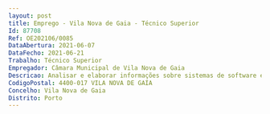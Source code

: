 ```yaml
--- 
layout: post
title: Emprego - Vila Nova de Gaia - Técnico Superior
Id: 87708
Ref: OE202106/0085
DataAbertura: 2021-06-07
DataFecho: 2021-06-21
Trabalho: Técnico Superior
Empregador: Câmara Municipal de Vila Nova de Gaia
Descricao: Analisar e elaborar informações sobre sistemas de software e estruturas de armazenamento de dados  Desenhar, planear e desenvolver sistemas de software e estruturas de armazenamento de dados  Gerir e manter sistemas de software e estruturas de armazenamento de dados  Análise, desenho, planeamento e desenvolvimento de mecanismos de segurança informática em sistemas de software e em estruturas de armazenamento de dados  Colaboração em equipas de desenvolvimento  Utilização das linguagens de programação C#, Html, CSS, JavaScript e T Sql, da framework, NET, da arquitetura MVC e do sistema de gestão de bases de dados Sql Server.
CodigoPostal: 4400-017 VILA NOVA DE GAIA
Concelho: Vila Nova de Gaia
Distrito: Porto
--- 
```

